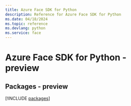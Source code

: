 ```yaml
---
title: Azure Face SDK for Python
description: Reference for Azure Face SDK for Python
ms.date: 04/18/2024
ms.topic: reference
ms.devlang: python
ms.service: face
---
```

# Azure Face SDK for Python - preview
## Packages - preview
[!INCLUDE [packages](face-index.md)]
